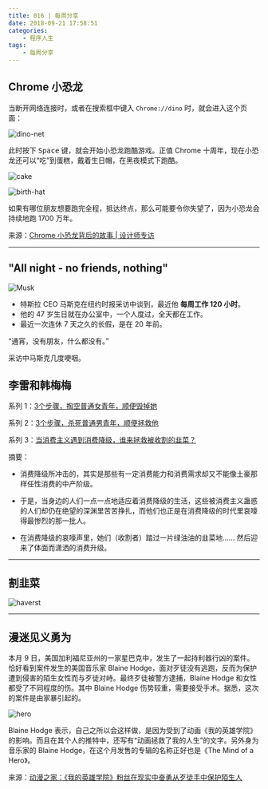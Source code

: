 ```yaml
---
title: 016 | 每周分享
date: 2018-09-21 17:58:51
categories:
	- 程序人生
tags:
	- 每周分享
---
```


## Chrome 小恐龙

当断开网络连接时，或者在搜索框中键入 `Chrome://dino` 时，就会进入这个页面：

![dino-net](016-每周分享/dino-net.PNG)

<!-- more -->

此时按下 <kbd>Space</kbd> 键，就会开始小恐龙跑酷游戏。正值 Chrome 十周年，现在小恐龙还可以“吃”到蛋糕，戴着生日帽，在黑夜模式下跑酷。

![cake](016-每周分享/cake.png)

![birth-hat](016-每周分享/birth-hat.png)

如果有哪位朋友想要跑完全程，抵达终点，那么可能要令你失望了，因为小恐龙会持续地跑 1700 万年。

来源：[Chrome 小恐龙背后的故事 | 设计师专访](http://zhuanlan.zhihu.com/p/44929548)

---

## "All night - no friends, nothing"

![Musk](016-每周分享/Musk.jpg)

- 特斯拉 CEO 马斯克在纽约时报采访中谈到，最近他 **每周工作 120 小时**。
- 他的 47 岁生日就在办公室中，一个人度过，全天都在工作。
- 最近一次连休 7 天之久的长假，是在 20 年前。

“通宵，没有朋友，什么都没有。”

采访中马斯克几度哽咽。

## 李雷和韩梅梅

系列 1：[3个步骤，掏空普通女青年，顺便毁掉她](https://zhuanlan.zhihu.com/p/38343742)

系列 2：[3个步骤，杀死普通男青年，顺便拯救他](https://zhuanlan.zhihu.com/p/38429769)

系列 3：[当消费主义遇到消费降级，谁来拯救被收割的韭菜？](https://zhuanlan.zhihu.com/p/44489434)

摘要：

- 消费降级所冲击的，其实是那些有一定消费能力和消费需求却又不能像土豪那样任性消费的中产阶级。
- 于是，当身边的人们一点一点地适应着消费降级的生活，这些被消费主义蛊惑的人们却仍在绝望的深渊里苦苦挣扎，而他们也正是在消费降级的时代里哀嚎得最惨烈的那一批人。

- 在消费降级的哀嚎声里，她们（收割者）踏过一片绿油油的韭菜地……
  然后迎来了体面而潇洒的消费升级。

----

## 割韭菜

![haverst](016-每周分享/haverst.png)

----

## 漫迷见义勇为

本月 9 日，美国加利福尼亚州的一家星巴克中，发生了一起持利器行凶的案件。恰好看到案件发生的美国音乐家 Blaine Hodge，面对歹徒没有逃跑，反而为保护遭到侵害的陌生女性而与歹徒对峙。最终歹徒被警方逮捕，Blaine Hodge 和女性都受了不同程度的伤。其中 Blaine Hodge 伤势较重，需要接受手术。据悉，这次的案件是由家暴引起的。

![hero](016-每周分享/hero.jpg)

Blaine Hodge 表示，自己之所以会这样做，是因为受到了动画《我的英雄学院》的影响。而且在其个人的推特中，还写有“动画拯救了我的人生”的文字。另外身为音乐家的 Blaine Hodge，在这个月发售的专辑的名称正好也是《The Mind of a Hero》。

来源：[动漫之家：《我的英雄学院》粉丝在现实中奋勇从歹徒手中保护陌生人](https://mnews.dmzj.com/article/47160.html)


